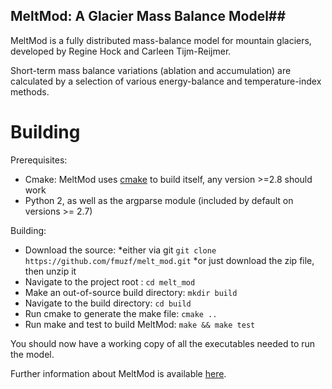 ## MeltMod: A Glacier Mass Balance Model##

MeltMod is a fully distributed mass-balance model for mountain glaciers, developed by Regine Hock and  Carleen Tijm-Reijmer.

Short-term mass balance variations (ablation and accumulation) are calculated  by a selection of various energy-balance and temperature-index methods.

# Building #
Prerequisites:
* Cmake: MeltMod uses [cmake](http://www.cmake.org/) to build itself, any version >=2.8 should work
* Python 2, as well as the argparse module (included by default on versions >= 2.7)

Building:
- Download the source: 
    *either via git ```git clone https://github.com/fmuzf/melt_mod.git```
    *or just download the zip file, then unzip it
- Navigate to the project root : ```cd melt_mod```
- Make an out-of-source build directory: ```mkdir build```
- Navigate to the build directory: ```cd build```
- Run cmake to generate the make file: ```cmake ..```
- Run make and test to build MeltMod: ```make && make test```

You should now have a working copy of all the executables needed to run the model.


Further information about MeltMod is available [here](http://www2.gi.alaska.edu/~regine/meltmodel.html).

